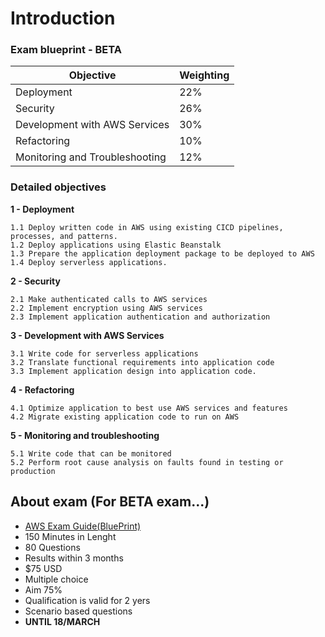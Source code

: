 # Introduction



### Exam blueprint - BETA

| Objective                      | Weighting |
| ------------------------------ | --------- |
| Deployment                     | 22%       |
| Security                       | 26%       |
| Development with AWS Services  | 30%       |
| Refactoring                    | 10%       |
| Monitoring and Troubleshooting | 12%       |


### Detailed objectives


**1 - Deployment**
```
1.1 Deploy written code in AWS using existing CICD pipelines, processes, and patterns.
1.2 Deploy applications using Elastic Beanstalk
1.3 Prepare the application deployment package to be deployed to AWS
1.4 Deploy serverless applications.
```

**2 - Security**

```
2.1 Make authenticated calls to AWS services
2.2 Implement encryption using AWS services
2.3 Implement application authentication and authorization
```

**3 - Development with AWS Services**
```
3.1 Write code for serverless applications
3.2 Translate functional requirements into application code
3.3 Implement application design into application code.
```

**4 - Refactoring**
```
4.1 Optimize application to best use AWS services and features
4.2 Migrate existing application code to run on AWS
```

**5 - Monitoring and troubleshooting**
```
5.1 Write code that can be monitored
5.2 Perform root cause analysis on faults found in testing or production
```
## About exam (For BETA exam...)
- [AWS Exam Guide(BluePrint)](https://aws.amazon.com/certification/certified-developer-associate/)
- 150 Minutes in Lenght
- 80 Questions
- Results within 3 months
- $75 USD
- Multiple choice
- Aim 75%
- Qualification is valid for 2 yers
- Scenario based questions
- **UNTIL 18/MARCH** 